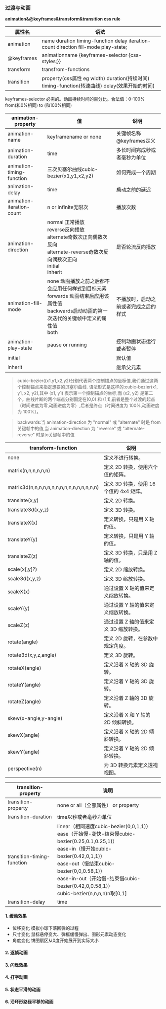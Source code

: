 ### 过渡与动画

 <b>animation&@keyframes&transform&transition css rule</b>  
 
  属性名|语法
  -|-
  animation|name duration timing-function delay iteration-count direction fill-mode play-state;
  @keyframes|animationname {keyframes-selector {css-styles;}}
  transform|transfrom-functions
  transition|property(css属性 eg width) duration(持续时间) timing-function(转速曲线) delay(效果开始的时间)
  
  keyframes-selector 必需的。动画持续时间的百分比。合法值：0-100% from(和0%相同) to (和100%相同)
  
  animation-property|值|说明
  -|-|-
  animation-name|keyframename or none|关键帧名称@keyframes定义
  animation-duration|time|多长时间完成秒或者毫秒为单位
  animation-timing-function|三次贝塞尔曲线cubic-bezier(x1,y1,x2,y2)|如何完成一个周期
  animation-delay|time|启动之前的延迟
  animation-iteration-count|n or infinite无限次|播放次数
  animation-direction|normal 正常播放<br>reverse反向播放<br>alternate奇数次正向偶数次反向<br>alternate-reverse奇数次反向偶数次正向<br>initial<br>inherit|是否轮流反向播放
  animation-fill-mode|none 动画播放之前之后都不会应用任何样式到目标元素</br>forwards 动画结束后应用该属性值</br>backwards启动动画的第一次迭代的关键帧中定义的属性值</br>both|不播放时，启动之前或者完成之后的样式
  animation-play-state|pause or running|控制动画状态运行或者暂停
  initial||默认值
  inherit||继承父元素
  
 > cubic-bezier((x1,y1,x2,y2)分别代表两个控制锚点的坐标值,我们通过这两个控制锚点来指定想要的贝塞尔曲线. 语法形式是这样的:cubic-bezier(x1, y1, x2, y2),其中 (x1, y1) 表示第一个控制锚点的坐标,而 (x2, y2) 是第二个。曲线片断的两个端点分别固定在(0,0) 和 (1,1),前者是整个过渡的起点（时间进度为零,动画进度为零）,后者是终点（时间进度为 100%,动画进度为 100%）。
 
 > backwards:当 animation-direction 为 "normal" 或 "alternate" 时是 from 关键帧中的值,当 animation-direction 为 "reverse" 或 "alternate-reverse" 时是to关键帧中的值
  
  transform-function|说明
  -|-
  none|	定义不进行转换。
  matrix(n,n,n,n,n,n) |	定义 2D 转换，使用六个值的矩阵。
  matrix3d(n,n,n,n,n,n,n,n,n,n,n,n,n,n,n,n)|定义 3D 转换，使用 16 个值的 4x4 矩阵。
  translate(x,y)|定义 2D 转换。
  translate3d(x,y,z)|	定义 3D 转换。
  translateX(x)|	定义转换，只是用 X 轴的值。
  translateY(y)|	定义转换，只是用 Y 轴的值。
  translateZ(z)	|定义 3D 转换，只是用 Z 轴的值。
  scale(x[,y]?)	|定义 2D 缩放转换。
  scale3d(x,y,z)|	定义 3D 缩放转换。
  scaleX(x)|	通过设置 X 轴的值来定义缩放转换。
  scaleY(y)|	通过设置 Y 轴的值来定义缩放转换。
  scaleZ(z)|	通过设置 Z 轴的值来定义 3D 缩放转换。
  rotate(angle)|	定义 2D 旋转，在参数中规定角度。
  rotate3d(x,y,z,angle)|	定义 3D 旋转。
  rotateX(angle)|	定义沿着 X 轴的 3D 旋转。
  rotateY(angle)|	定义沿着 Y 轴的 3D 旋转。
  rotateZ(angle)|	定义沿着 Z 轴的 3D 旋转。
  skew(x-angle,y-angle)	|定义沿着 X 和 Y 轴的 2D 倾斜转换。
  skewX(angle)|	定义沿着 X 轴的 2D 倾斜转换。
  skewY(angle)|	定义沿着 Y 轴的 2D 倾斜转换。
  perspective(n)|	为 3D 转换元素定义透视视图。
  
  transition-property|说明
  -|-
  transition-property|none or all（全部属性） or property
  transition-duration|time以秒或者毫秒为单位
  transition-timing-function|linear（相同速度cubic-bezier(0,0,1,1)） </br>ease（开始慢-变快-结束慢cubic-bezier(0.25,0.1,0.25,1)）</br> ease-in（慢开始cubic-bezier(0.42,0,1,1)）</br> ease-out（慢结束cubic-bezier(0,0,0.58,1)） </br>ease-in-out（开始慢-结束慢cubic-bezier(0.42,0,0.58,1)）</br> cubic-bezier(n,n,n,n)n取[0,1]
  transition-delay|time
  
#### 1. 缓动效果
  - 位移变化 模拟小球下落回弹的过程
  - 尺寸变化 鼠标悬停变大、弹框缓慢弹出、图形元素动态变化
  - 角度变化 饼图扇区从0度开始展开到实际大小
#### 2. 逐帧动画
#### 3. 闪烁效果
#### 4. 打字动画
#### 5. 状态平滑的动画
#### 6. 沿环形路径平移的动画

